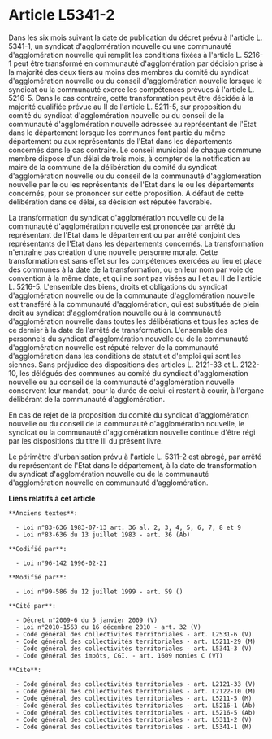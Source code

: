 # Article L5341-2

Dans les six mois suivant la date de publication du décret prévu à l'article L. 5341-1, un syndicat d'agglomération nouvelle
ou une communauté d'agglomération nouvelle qui remplit les conditions fixées à l'article L. 5216-1 peut être transformé en
communauté d'agglomération par décision prise à la majorité des deux tiers au moins des membres du comité du syndicat
d'agglomération nouvelle ou du conseil d'agglomération nouvelle lorsque le syndicat ou la communauté exerce les compétences
prévues à l'article L. 5216-5. Dans le cas contraire, cette transformation peut être décidée à la majorité qualifiée prévue
au II de l'article L. 5211-5, sur proposition du comité du syndicat d'agglomération nouvelle ou du conseil de la communauté
d'agglomération nouvelle adressée au représentant de l'Etat dans le département lorsque les communes font partie du même
département ou aux représentants de l'Etat dans les départements concernés dans le cas contraire. Le conseil municipal de
chaque commune membre dispose d'un délai de trois mois, à compter de la notification au maire de la commune de la
délibération du comité du syndicat d'agglomération nouvelle ou du conseil de la communauté d'agglomération nouvelle par le ou
les représentants de l'Etat dans le ou les départements concernés, pour se prononcer sur cette proposition. A défaut de cette
délibération dans ce délai, sa décision est réputée favorable.

La transformation du syndicat d'agglomération nouvelle ou de la communauté d'agglomération nouvelle est prononcée par arrêté
du représentant de l'Etat dans le département ou par arrêté conjoint des représentants de l'Etat dans les départements
concernés. La transformation n'entraîne pas création d'une nouvelle personne morale. Cette transformation est sans effet sur
les compétences exercées au lieu et place des communes à la date de la transformation, ou en leur nom par voie de convention
à la même date, et qui ne sont pas visées au I et au II de l'article L. 5216-5. L'ensemble des biens, droits et obligations
du syndicat d'agglomération nouvelle ou de la communauté d'agglomération nouvelle est transféré à la communauté
d'agglomération, qui est substituée de plein droit au syndicat d'agglomération nouvelle ou à la communauté d'agglomération
nouvelle dans toutes les délibérations et tous les actes de ce dernier à la date de l'arrêté de transformation. L'ensemble
des personnels du syndicat d'agglomération nouvelle ou de la communauté d'agglomération nouvelle est réputé relever de la
communauté d'agglomération dans les conditions de statut et d'emploi qui sont les siennes. Sans préjudice des dispositions
des articles L. 2121-33 et L. 2122-10, les délégués des communes au comité du syndicat d'agglomération nouvelle ou au conseil
de la communauté d'agglomération nouvelle conservent leur mandat, pour la durée de celui-ci restant à courir, à l'organe
délibérant de la communauté d'agglomération.

En cas de rejet de la proposition du comité du syndicat d'agglomération nouvelle ou du conseil de la communauté
d'agglomération nouvelle, le syndicat ou la communauté d'agglomération nouvelle continue d'être régi par les dispositions du
titre III du présent livre.

Le périmètre d'urbanisation prévu à l'article L. 5311-2 est abrogé, par arrêté du représentant de l'Etat dans le département,
à la date de transformation du syndicat d'agglomération nouvelle ou de la communauté d'agglomération nouvelle en communauté
d'agglomération.

**Liens relatifs à cet article**

	**Anciens textes**:

	  - Loi n°83-636 1983-07-13 art. 36 al. 2, 3, 4, 5, 6, 7, 8 et 9
	  - Loi n°83-636 du 13 juillet 1983 - art. 36 (Ab)

	**Codifié par**:

	  - Loi n°96-142 1996-02-21

	**Modifié par**:

	  - Loi n°99-586 du 12 juillet 1999 - art. 59 ()

	**Cité par**:

	  - Décret n°2009-6 du 5 janvier 2009 (V)
	  - Loi n°2010-1563 du 16 décembre 2010 - art. 32 (V)
	  - Code général des collectivités territoriales - art. L2531-6 (V)
	  - Code général des collectivités territoriales - art. L5211-29 (M)
	  - Code général des collectivités territoriales - art. L5341-3 (V)
	  - Code général des impôts, CGI. - art. 1609 nonies C (VT)

	**Cite**:

	  - Code général des collectivités territoriales - art. L2121-33 (V)
	  - Code général des collectivités territoriales - art. L2122-10 (M)
	  - Code général des collectivités territoriales - art. L5211-5 (M)
	  - Code général des collectivités territoriales - art. L5216-1 (Ab)
	  - Code général des collectivités territoriales - art. L5216-5 (Ab)
	  - Code général des collectivités territoriales - art. L5311-2 (V)
	  - Code général des collectivités territoriales - art. L5341-1 (M)
